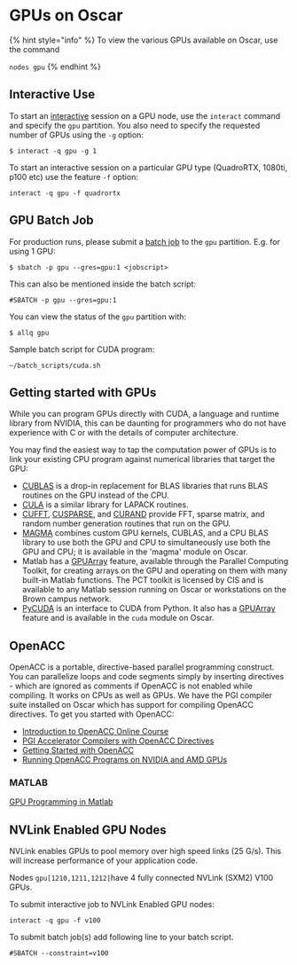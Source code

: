 # GPUs on Oscar

{% hint style="info" %}
To view the various GPUs available on Oscar, use the command

`nodes gpu`
{% endhint %}

## Interactive Use

To start an [interactive](../submitting-jobs/interact.md) session on a GPU node, use the `interact` command and specify the `gpu` partition. You also need to specify the requested number of GPUs using the `-g` option:

```text
$ interact -q gpu -g 1
```

To start an interactive session on a particular GPU type \(QuadroRTX, 1080ti, p100 etc\) use the feature `-f` option:

```text
interact -q gpu -f quadrortx
```

## GPU Batch Job

For production runs, please submit a [batch job](../submitting-jobs/batch.md) to the `gpu` partition. E.g. for using 1 GPU:

```text
$ sbatch -p gpu --gres=gpu:1 <jobscript>
```

This can also be mentioned inside the batch script:

```text
#SBATCH -p gpu --gres=gpu:1
```

You can view the status of the `gpu` partition with:

```text
$ allq gpu
```

Sample batch script for CUDA program:

```text
~/batch_scripts/cuda.sh
```

## Getting started with GPUs

While you can program GPUs directly with CUDA, a language and runtime library from NVIDIA, this can be daunting for programmers who do not have experience with C or with the details of computer architecture.

You may find the easiest way to tap the computation power of GPUs is to link your existing CPU program against numerical libraries that target the GPU:

* [CUBLAS](https://developer.nvidia.com/cublas) is a drop-in replacement for BLAS libraries that runs BLAS routines on the GPU instead of the CPU.
* [CULA](http://www.culatools.com) is a similar library for LAPACK routines.
* [CUFFT](https://developer.nvidia.com/cufft), [CUSPARSE](https://developer.nvidia.com/cusparse), and [CURAND](https://developer.nvidia.com/curand) provide FFT, sparse matrix, and random number generation routines that run on the GPU.
* [MAGMA](http://icl.cs.utk.edu/magma) combines custom GPU kernels, CUBLAS, and a CPU BLAS library to use both the GPU and CPU to simultaneously use both the GPU and CPU; it is available in the 'magma' module on Oscar.
* Matlab has a [GPUArray](https://www.mathworks.com/help/distcomp/gpuarray.html) feature, available through the Parallel Computing Toolkit, for creating arrays on the GPU and operating on them with many built-in Matlab functions. The PCT toolkit is licensed by CIS and is available to any Matlab session running on Oscar or workstations on the Brown campus network.
* [PyCUDA](http://documen.tician.de/pycuda/) is an interface to CUDA from Python. It also has a [GPUArray](http://documen.tician.de/pycuda/array.html) feature and is available in the `cuda` module on Oscar.

## OpenACC

OpenACC is a portable, directive-based parallel programming construct. You can parallelize loops and code segments simply by inserting directives - which are ignored as comments if OpenACC is not enabled while compiling. It works on CPUs as well as GPUs. We have the PGI compiler suite installed on Oscar which has support for compiling OpenACC directives. To get you started with OpenACC:

* [Introduction to OpenACC Online Course](https://developer.nvidia.com/intro-to-openacc-course-2016)
* [PGI Accelerator Compilers with OpenACC Directives](https://www.pgroup.com/resources/accel.htm)
* [Getting Started with OpenACC](https://devblogs.nvidia.com/parallelforall/getting-started-openacc)
* [Running OpenACC Programs on NVIDIA and AMD GPUs](https://www.pgroup.com/lit/presentations/ieee_webinar_dec2013_slides.pdf)

### MATLAB

[GPU Programming in Matlab](http://www.mathworks.com/company/newsletters/articles/gpu-programming-in-matlab.html)

## NVLink Enabled GPU Nodes

NVLink enables GPUs to pool memory over high speed links \(25 G/s\). This will increase performance of your application code.

Nodes `gpu[1210,1211,1212]`have 4 fully connected NVLink \(SXM2\) V100 GPUs.

To submit interactive job to NVLink Enabled GPU nodes:

```text
interact -q gpu -f v100
```

To submit batch job\(s\) add following line to your batch script.

```text
#SBATCH --constraint=v100
```

